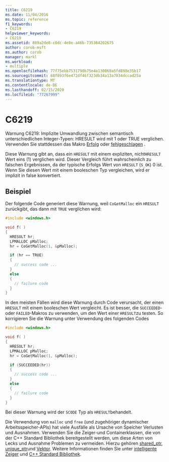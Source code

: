 ```yaml
---
title: C6219
ms.date: 11/04/2016
ms.topic: reference
f1_keywords:
- C6219
helpviewer_keywords:
- C6219
ms.assetid: 889a2de8-c0dc-4e8e-a46b-735384202675
author: corob-msft
ms.author: corob
manager: markl
ms.workload:
- multiple
ms.openlocfilehash: 77f75ebb7531790b75e4a130069a5fd898e35b17
ms.sourcegitcommit: 68f893f6e472df46f323db34a13a7034dccad25a
ms.translationtype: MT
ms.contentlocale: de-DE
ms.lasthandoff: 02/15/2020
ms.locfileid: "77267999"
---
```

# <a name="c6219"></a>C6219

Warnung C6219: Implizite Umwandlung zwischen semantisch unterschiedlichen Integer-Typen: HRESULT wird mit 1 oder TRUE verglichen. Verwenden Sie stattdessen das Makro [Erfolg](/windows/desktop/api/winerror/nf-winerror-succeeded) oder [fehlgeschlagen](/windows/desktop/api/winerror/nf-winerror-failed) .

Diese Warnung gibt an, dass ein `HRESULT` mit einem expliziten, nicht`HRESULT` Wert eins (1) verglichen wird. Dieser Vergleich führt wahrscheinlich zu falschen Ergebnissen, da der typische Erfolgs Wert von `HRESULT` (`S_OK`) 0 ist. Wenn Sie diesen Wert mit einem booleschen Typ vergleichen, wird er implizit in false konvertiert.

## <a name="example"></a>Beispiel

Der folgende Code generiert diese Warnung, weil `CoGetMalloc` ein `HRESULT` zurückgibt, das dann mit `TRUE` verglichen wird:

```cpp
#include <windows.h>

void f( )
{
  HRESULT hr;
  LPMALLOC pMalloc;
  hr = CoGetMalloc(1, &pMalloc);

  if (hr == TRUE)
  {
    // success code ...
  }
  else
  {
    // failure code
  }
}
```

In den meisten Fällen wird diese Warnung durch Code verursacht, der einen `HRESULT` mit einem booleschen Wert vergleicht. Es ist besser, die `SUCCEEDED`-oder `FAILED`-Makros zu verwenden, um den Wert einer `HRESULT`zu testen. So korrigieren Sie die Warnung unter Verwendung des folgenden Codes

```cpp
#include <windows.h>

void f( )
{
  HRESULT hr;
  LPMALLOC pMalloc;
  hr = CoGetMalloc(1, &pMalloc);

  if (SUCCEEDED(hr))
  {
    // success code ...
  }
  else
  {
    // failure code
  }
}
```

Bei dieser Warnung wird der `SCODE` Typ als `HRESULT`behandelt.

Die Verwendung von `malloc` und `free` (und zugehöriger dynamischer Arbeitsspeicher-APIs) hat viele Ausfälle als Ursache von Speicher Verlusten und Ausnahmen. Verwenden Sie die Zeiger-und Containerklassen, die von der C++ Standard Bibliothek bereitgestellt werden, um diese Arten von Lecks und Ausnahme Problemen zu vermeiden. Hierzu gehören [shared_ptr](/cpp/standard-library/shared-ptr-class), [unique_ptr](/cpp/standard-library/unique-ptr-class)und [Vektor](/cpp/standard-library/vector). Weitere Informationen finden Sie unter [intelligente Zeiger](/cpp/cpp/smart-pointers-modern-cpp) und [ C++ Standard Bibliothek](/cpp/standard-library/cpp-standard-library-reference).
